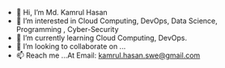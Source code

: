 - 👋 Hi, I’m Md. Kamrul Hasan
- 👀 I’m interested in Cloud Computing, DevOps, Data Science, Programming , Cyber-Security
- 🌱 I’m currently learning Cloud Computing, DevOps.
- 💞️ I’m looking to collaborate on ...
- 📫 Reach me ...At Email: kamrul.hasan.swe@gmail.com


<!---
kamrul-dev/kamrul-dev is a ✨ special ✨ repository because its `README.md` (this file) appears on your GitHub profile.
You can click the Preview link to take a look at your changes.
--->
